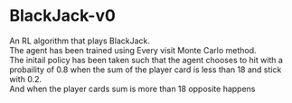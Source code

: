# BlackJack-v0
An RL algorithm that plays BlackJack.<br />
The agent has been trained using Every visit Monte Carlo method.<br />
The initail policy has been taken such that the agent chooses to hit with a probaility of 0.8 when the sum of the player card is less than 18 and stick with 0.2. <br />
And when the player cards sum is more than 18 opposite happens

